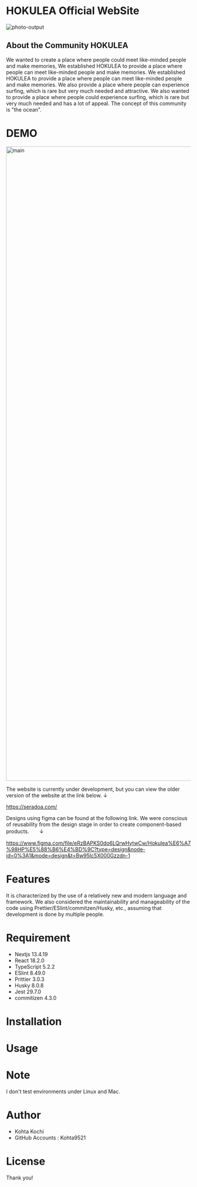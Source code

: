 # HOKULEA Official WebSite

![photo-output](https://github.com/kohta9521/HOKULEA_Official_WebSite/assets/100065508/20fc234a-134c-476f-97a0-ad86a20d6c02)

## About the Community HOKULEA

We wanted to create a place where people could meet like-minded people and make memories,
We established HOKULEA to provide a place where people can meet like-minded people and make memories. We established HOKULEA to provide a place where people can meet like-minded people and make memories.
We also provide a place where people can experience surfing, which is rare but very much needed and attractive.
We also wanted to provide a place where people could experience surfing, which is rare but very much needed and has a lot of appeal.
The concept of this community is "the ocean".

# DEMO

<img width="1729" alt="main" src="https://github.com/kohta9521/HOKULEA_Official_WebSite/assets/100065508/234a9b32-e601-4b2d-be64-b787c20f97a1">

<br/>

The website is currently under development, but you can view the older version of the website at the link below. ↓

https://seradoa.com/

Designs using figma can be found at the following link. We were conscious of reusability from the design stage in order to create component-based products.　　↓

https://www.figma.com/file/eRzBAPKS0do6LQrwHytwCw/Hokulea%E6%A7%98HP%E5%88%B6%E4%BD%9C?type=design&node-id=0%3A1&mode=design&t=Bw95Ic5X000Gzzdn-1

# Features

It is characterized by the use of a relatively new and modern language and framework. We also considered the maintainability and manageability of the code using Prettier/ESlint/commitzen/Husky, etc., assuming that development is done by multiple people.

# Requirement

- Nextjs 13.4.19
- React 18.2.0
- TypeScript 5.2.2
- ESlint 8.49.0
- Prittier 3.0.3
- Husky 8.0.8
- Jest 29.7.0
- commitizen 4.3.0

# Installation

# Usage

# Note

I don't test environments under Linux and Mac.

# Author

- Kohta Kochi
- GitHub Accounts : Kohta9521

# License

Thank you!
